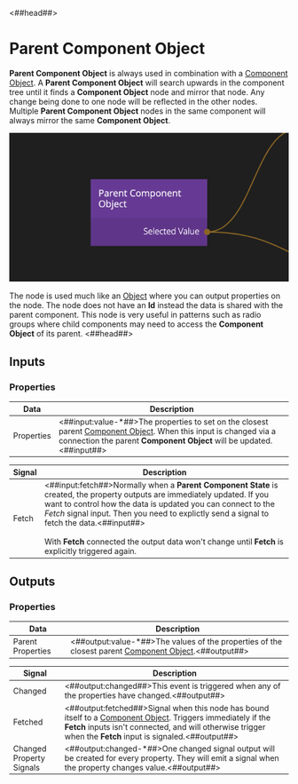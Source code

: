 <##head##>

# Parent Component Object

**Parent Component Object** is always used in combination with a [Component Object](/nodes/component-utilities/component-object/). A **Parent Component Object** will search upwards in the component tree until it finds a **Component Object** node and mirror that node. Any change being done to one node will be reflected in the other nodes. Multiple **Parent Component Object** nodes in the same component will always mirror the same **Component Object**.

![](parent-component-object.png ':class=img-size-m')

The node is used much like an [Object](/nodes/data/object/object/) where you can output properties on the node. The node does not have an **Id** instead the data is shared with the parent component. This node is very useful in patterns such as radio groups where child components may need to access the **Component Object** of its parent.
<##head##>

## Inputs

### Properties

| Data                                     | Description                                                                                                                                                                                                                               |
| ---------------------------------------- | ----------------------------------------------------------------------------------------------------------------------------------------------------------------------------------------------------------------------------------------- |
| <span class="ndl-data">Properties</span> | <##input:value-\*##>The properties to set on the closest parent [Component Object](/nodes/component-utilities/component-object/). When this input is changed via a connection the parent **Component Object** will be updated.<##input##> |

| Signal                                | Description                                                                                                                                                                                                                                                                                                                                                                                            |
| ------------------------------------- | ------------------------------------------------------------------------------------------------------------------------------------------------------------------------------------------------------------------------------------------------------------------------------------------------------------------------------------------------------------------------------------------------------ |
| <span class="ndl-signal">Fetch</span> | <##input:fetch##>Normally when a **Parent Component State** is created, the property outputs are immediately updated. If you want to control how the data is updated you can connect to the _Fetch_ signal input. Then you need to explictly send a signal to fetch the data.<##input##><br/><br/>With **Fetch** connected the output data won't change until **Fetch** is explicitly triggered again. |

## Outputs

### Properties

| Data                                            | Description                                                                                                                                           |
| ----------------------------------------------- | ----------------------------------------------------------------------------------------------------------------------------------------------------- |
| <span class="ndl-data">Parent Properties</span> | <##output:value-\*##>The values of the properties of the closest parent [Component Object](/nodes/component-utilities/component-object/).<##output##> |

| Signal                                                   | Description                                                                                                                                                                                                                                                               |
| -------------------------------------------------------- | ------------------------------------------------------------------------------------------------------------------------------------------------------------------------------------------------------------------------------------------------------------------------- |
| <span class="ndl-signal">Changed</span>                  | <##output:changed##>This event is triggered when any of the properties have changed.<##output##>                                                                                                                                                                          |
| <span class="ndl-signal">Fetched</span>                  | <##output:fetched##>Signal when this node has bound itself to a [Component Object](/nodes/componentutils/component-object.md). Triggers immediately if the **Fetch** inputs isn't connected, and will otherwise trigger when the **Fetch** input is signaled.<##output##> |
| <span class="ndl-signal">Changed Property Signals</span> | <##output:changed-\*##>One changed signal output will be created for every property. They will emit a signal when the property changes value.<##output##>                                                                                                                 |
